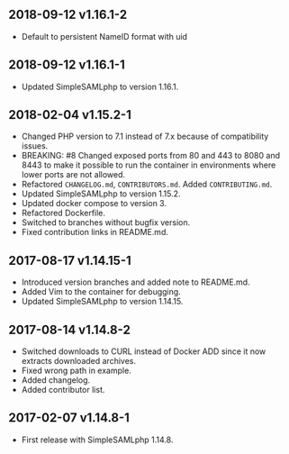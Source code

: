 ## 2018-09-12 v1.16.1-2

* Default to persistent NameID format with uid

## 2018-09-12 v1.16.1-1

* Updated SimpleSAMLphp to version 1.16.1.

## 2018-02-04 v1.15.2-1

* Changed PHP version to 7.1 instead of 7.x because of compatibility issues.
* BREAKING: \#8 Changed exposed ports from 80 and 443 to 8080 and 8443 to make it possible to run the container in environments where lower ports are not allowed.
* Refactored `CHANGELOG.md`, `CONTRIBUTORS.md`. Added `CONTRIBUTING.md`.
* Updated SimpleSAMLphp to version 1.15.2. 
* Updated docker compose to version 3.
* Refactored Dockerfile.
* Switched to branches without bugfix version.
* Fixed contribution links in README.md.

## 2017-08-17 v1.14.15-1

* Introduced version branches and added note to README.md.
* Added Vim to the container for debugging.
* Updated SimpleSAMLphp to version 1.14.15.

## 2017-08-14 v1.14.8-2

* Switched downloads to CURL instead of Docker ADD since it now extracts downloaded archives.
* Fixed wrong path in example.
* Added changelog.
* Added contributor list.

## 2017-02-07 v1.14.8-1

* First release with SimpleSAMLphp 1.14.8.
